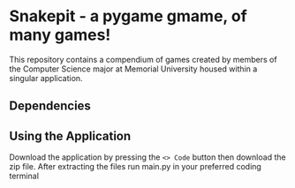 # Snakepit - a pygame gmame, of many games!

This repository contains a compendium of games created by members of the Computer Science major at Memorial University housed within a singular application.

## Dependencies

## Using the Application
Download the application by pressing the `<> Code` button then download the zip file. After extracting the files run main.py in your preferred coding terminal 
